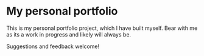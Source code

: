 # My personal portfolio
This is my personal portfolio project, which I have built myself. Bear with me as its a work in progress and likely will always be. 

Suggestions and feedback welcome!
